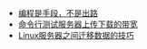 - [编程是手段，不是出路](work/2020-01-12-programmer.md)
- [命令行测试服务器上传下载的带宽](work/2023-07-31-speedtest.md)
- [Linux服务器之间迁移数据的技巧](work/2023-07-30-rsync-data.md)
